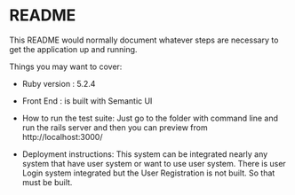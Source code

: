 # README

This README would normally document whatever steps are necessary to get the
application up and running.

Things you may want to cover:

* Ruby version : 5.2.4

* Front End : is built with Semantic UI

* How to run the test suite:
  Just go to the folder with command line and run the rails server and then you can preview from http://localhost:3000/


* Deployment instructions:
  This system can be integrated nearly any system that have user system or want to use user system.
  There is user Login system integrated but the User Registration is not built. So that must be built.
